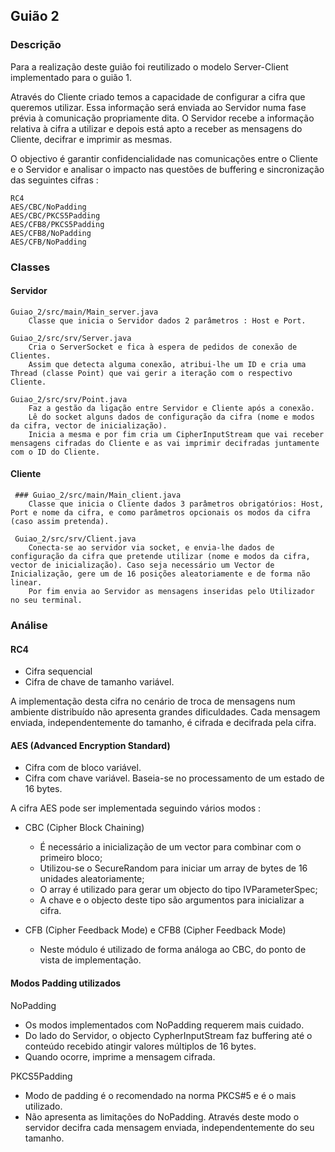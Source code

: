 ## Guião 2
### Descrição
Para a realização deste guião foi reutilizado o modelo Server-Client implementado para o guião 1.

Através do Cliente criado temos a capacidade de configurar a cifra que queremos utilizar. Essa informação será enviada ao Servidor numa fase prévia à comunicação propriamente dita. O Servidor recebe a informação relativa à cifra a utilizar e depois está apto a receber as mensagens do Cliente, decifrar e imprimir as mesmas.

O objectivo é garantir confidencialidade nas comunicações entre o Cliente e o Servidor e analisar o impacto nas questões de buffering e sincronização das seguintes cifras :

    RC4
    AES/CBC/NoPadding
    AES/CBC/PKCS5Padding
    AES/CFB8/PKCS5Padding
    AES/CFB8/NoPadding
    AES/CFB/NoPadding


### Classes
     
#### Servidor
    Guiao_2/src/main/Main_server.java
        Classe que inicia o Servidor dados 2 parâmetros : Host e Port.

    Guiao_2/src/srv/Server.java
        Cria o ServerSocket e fica à espera de pedidos de conexão de Clientes.
        Assim que detecta alguma conexão, atribui-lhe um ID e cria uma Thread (classe Point) que vai gerir a iteração com o respectivo Cliente.

    Guiao_2/src/srv/Point.java
        Faz a gestão da ligação entre Servidor e Cliente após a conexão.          
        Lê do socket alguns dados de configuração da cifra (nome e modos da cifra, vector de inicialização).
        Inicia a mesma e por fim cria um CipherInputStream que vai receber mensagens cifradas do Cliente e as vai imprimir decifradas juntamente com o ID do Cliente. 

#### Cliente
     ### Guiao_2/src/main/Main_client.java
        Classe que inicia o Cliente dados 3 parâmetros obrigatórios: Host, Port e nome da cifra, e como parâmetros opcionais os modos da cifra (caso assim pretenda).

     Guiao_2/src/srv/Client.java
        Conecta-se ao servidor via socket, e envia-lhe dados de configuração da cifra que pretende utilizar (nome e modos da cifra, vector de inicialização). Caso seja necessário um Vector de Inicialização, gere um de 16 posições aleatoriamente e de forma não linear.
        Por fim envia ao Servidor as mensagens inseridas pelo Utilizador no seu terminal.

### Análise
#### RC4
- Cifra sequencial
- Cifra de chave de tamanho variável.

A implementação desta cifra no cenário de troca de mensagens num ambiente distribuído não apresenta grandes dificuldades.
Cada mensagem enviada, independentemente do tamanho, é cifrada e decifrada pela cifra.

#### AES (Advanced Encryption Standard)            
- Cifra com de bloco variável.
- Cifra com chave variável.
Baseia-se no processamento de um estado de 16 bytes.<br>

A cifra AES pode ser implementada seguindo vários modos :
- CBC (Cipher Block Chaining)
    * É necessário a inicialização de um vector para combinar com o primeiro bloco; 
    * Utilizou-se o SecureRandom para iniciar um array de bytes de 16 unidades aleatoriamente;
    * O array é utilizado para gerar um objecto do tipo IVParameterSpec; 
    * A chave e o objecto deste tipo são argumentos para inicializar a cifra.

- CFB (Cipher Feedback Mode) e CFB8 (Cipher Feedback Mode)
    * Neste módulo é utilizado de forma análoga ao CBC, do ponto de vista de implementação.

#### Modos Padding utilizados
NoPadding
- Os modos implementados com NoPadding requerem mais cuidado. 
- Do lado do Servidor, o objecto CypherInputStream faz buffering até o conteúdo recebido atingir valores múltiplos de 16 bytes. 
- Quando ocorre, imprime a mensagem cifrada.

PKCS5Padding
- Modo de padding é o recomendado na norma PKCS#5 e é o mais utilizado.
- Não apresenta as limitações do NoPadding. Através deste modo o servidor decifra cada mensagem enviada, independentemente do seu tamanho.   